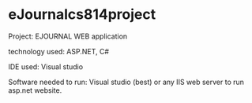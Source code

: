 # eJournalcs814project

Project: EJOURNAL WEB application

technology used: ASP.NET, C#

IDE used: Visual studio

Software needed to run: Visual studio (best)
or any IIS web server to run asp.net website.
